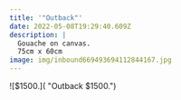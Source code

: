 ```yaml
---
title: '"Outback"'
date: 2022-05-08T19:29:40.609Z
description: |
  Gouache on canvas.
  75cm x 60cm
image: img/inbound669493694112844167.jpg
---
```

![$1500.]( "Outback $1500.")

![]()